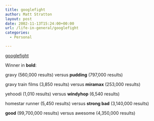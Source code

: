 ```yaml
---
title: googlefight
author: Matt Stratton
layout: post
date: 2002-11-13T15:24:00+00:00
url: /life-in-general/googlefight
categories:
  - Personal

---
```

[googlefight][1]

Winner in **bold**:

gravy (560,000 results) versus **pudding** (797,000 results)

gravy train films (3,850 results) versus **miramax** (253,000 results)

yehoodi (1,010 results) versus **windyhop** (6,540 results)

homestar runner (5,450 results) versus **strong bad** (3,140,000 results)

**good** (99,700,000 results) versus awesome (4,350,000 results)

 [1]: https://www.googlefight.com